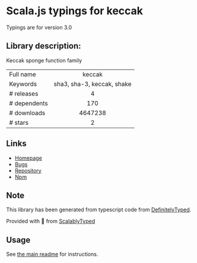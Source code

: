 
# Scala.js typings for keccak

Typings are for version 3.0

## Library description:
Keccak sponge function family

|                    |                 |
| ------------------ | :-------------: |
| Full name          | keccak |
| Keywords           | sha3, sha-3, keccak, shake |
| # releases         | 4 |
| # dependents       | 170 |
| # downloads        | 4647238 |
| # stars            | 2 |

## Links
- [Homepage](https://github.com/cryptocoinjs/keccak#readme)
- [Bugs](https://github.com/cryptocoinjs/keccak/issues)
- [Repository](https://github.com/cryptocoinjs/keccak)
- [Npm](https://www.npmjs.com/package/keccak)
    


## Note
This library has been generated from typescript code from [DefinitelyTyped](https://definitelytyped.org).

Provided with :purple_heart: from [ScalablyTyped](https://github.com/oyvindberg/ScalablyTyped)

## Usage
See [the main readme](../../readme.md) for instructions.



